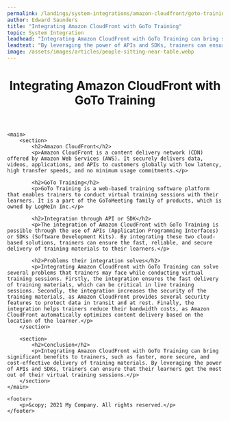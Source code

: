 ```yaml
---
permalink: /landings/system-integrations/amazon-cloudfront/goto-training
author: Edward Saunders
title: "Integrating Amazon CloudFront with GoTo Training"
topic: System Integration
leadhead: "Integrating Amazon CloudFront with GoTo Training can bring significant benefits to trainers, such as faster, more secure, and cost-effective delivery of training materials"
leadtext: "By leveraging the power of APIs and SDKs, trainers can ensure that their learners get the most out of their virtual training sessions."
image: /assets/images/articles/people-sitting-near-table.webp
---
```

<div class="arttext">	<header>
		<h1>Integrating Amazon CloudFront with GoTo Training</h1>
	</header>

	<main>
		<section>
			<h2>Amazon CloudFront</h2>
			<p>Amazon CloudFront is a content delivery network (CDN) offered by Amazon Web Services (AWS). It securely delivers data, videos, applications, and APIs to customers globally with low latency, high transfer speeds, and no minimum usage commitments.</p>

			<h2>GoTo Training</h2>
			<p>GoTo Training is a web-based training software platform that enables trainers to conduct virtual training sessions with their learners. It is a part of the GoToMeeting family of products, which is owned by LogMeIn Inc.</p>

			<h2>Integration through API or SDK</h2>
			<p>The integration of Amazon CloudFront with GoTo Training is possible through the use of APIs (Application Programming Interfaces) or SDKs (Software Development Kits). By integrating these two cloud-based solutions, trainers can ensure the fast, reliable, and secure delivery of training materials to their learners.</p>

			<h2>Problems their integration solves</h2>
			<p>Integrating Amazon CloudFront with GoTo Training can solve several problems that trainers may face while conducting virtual training sessions. Firstly, the integration ensures the fast delivery of training materials, which can be critical in live training sessions. Secondly, the integration increases the security of the training materials, as Amazon CloudFront provides several security features to protect data in transit and at rest. Finally, the integration helps trainers reduce their bandwidth costs, as Amazon CloudFront automatically optimizes content delivery based on the location of the learner.</p>
		</section>

		<section>
			<h2>Conclusion</h2>
			<p>Integrating Amazon CloudFront with GoTo Training can bring significant benefits to trainers, such as faster, more secure, and cost-effective delivery of training materials. By leveraging the power of APIs and SDKs, trainers can ensure that their learners get the most out of their virtual training sessions.</p>
		</section>
	</main>

	<footer>
		<p>&copy; 2021 My Company. All rights reserved.</p>
	</footer>
</div>